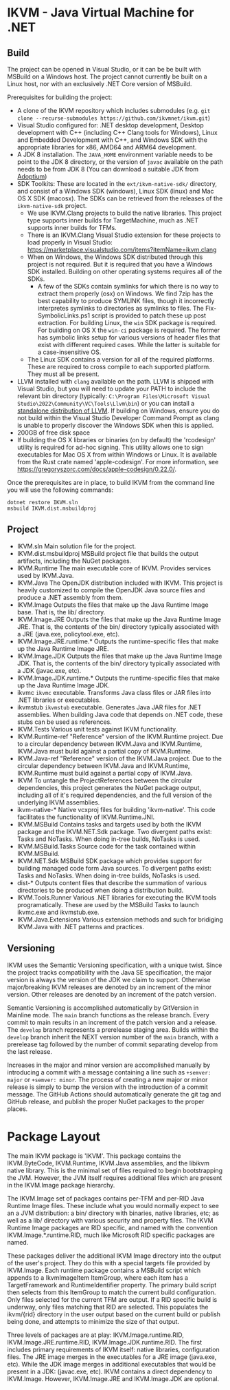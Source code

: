 # IKVM - Java Virtual Machine for .NET

## Build

The project can be opened in Visual Studio, or it can be be built with MSBuild on a Windows host. The project cannot currently be built on a Linux host, nor with an exclusively .NET Core version of MSBuild.

Prerequisites for building the project:
* A clone of the IKVM repository which includes submodules (e.g. `git clone --recurse-submodules https://github.com/ikvmnet/ikvm.git`)
* Visual Studio configured for: .NET desktop development, Desktop development with C++ (including C++ Clang tools for Windows), Linux and Embedded Development with C++, and Windows SDK with the appropriate libraries for x86, AMD64 and ARM64 development.
* A JDK 8 installation. The `JAVA_HOME` environment variable needs to be point to the JDK 8 directory, or the version of `javac` available on the path needs to be from JDK 8 (You can download a suitable JDK from [Adoptium](https://adoptium.net/))
* SDK Toolkits: These are located in the `ext/ikvm-native-sdk/` directory, and consist of a Windows SDK (windows), Linux SDK (linux) and Mac OS X SDK (macosx). The SDKs can be retrieved from the releases of the `ikvm-native-sdk` project.
  * We use IKVM.Clang projects to build the native libraries. This project type supports inner builds for TargetMachine, much as .NET supports inner builds for TFMs.
  * There is an IKVM.Clang Visual Studio extension for these projects to load properly in Visual Studio: https://marketplace.visualstudio.com/items?itemName=ikvm.clang
  * When on Windows, the Windows SDK distributed through this project is not required. But it is required that you have a Windows SDK installed. Building on other operating systems requires all of the SDKs.
    * A few of the SDKs contain symlinks for which there is no way to extract them properly (osx) on Windows. We find 7zip has the best capability to produce SYMLINK files, though it incorrectly interpretes symlinks to directories as symlinks to files. The Fix-SymbolicLinks.ps1 script is provided to patch these up post extraction. For building Linux, the `win` SDK package is required. For building on OS X the `win-ci` package is required. The former has symbolic links setup for various versions of header files that exist with different required cases. While the latter is suitable for a case-insensitive OS.
  * The Linux SDK contains a version for all of the required platforms. These are required to cross compile to each supported platform. They must all be present.
* LLVM installed with `clang` available on the path. LLVM is shipped with Visual Studio, but you will need to update your PATH to include the relevant bin directory (typically: `C:\Program Files\Microsoft Visual Studio\2022\Community\VC\Tools\Llvm\bin`) or you can install a [standalone distribution of LLVM](https://releases.llvm.org/). If building on Windows, ensure you do not build within the Visual Studio Developer Command Prompt as clang is unable to properly discover the Windows SDK when this is applied.
* 200GB of free disk space
* If building the OS X libraries or binaries (on by default) the 'rcodesign' utility is required for ad-hoc signing. This utility allows one to sign executables for Mac OS X from within Windows or Linux. It is available from the Rust crate named 'apple-codesign'. For more information, see https://gregoryszorc.com/docs/apple-codesign/0.22.0/.
 
 Once the prerequisites are in place, to build IKVM from the command line you will use the following commands:

 ```
 dotnet restore IKVM.sln
 msbuild IKVM.dist.msbuildproj
 ```

## Project

+ IKVM.sln
  Main solution file for the project.
+ IKVM.dist.msbuildproj
  MSBuild project file that builds the output artifacts, including the NuGet packages.
+ IKVM.Runtime
  The main executable core of IKVM. Provides services used by IKVM.Java.
+ IKVM.Java
  The OpenJDK distribution included with IKVM. This project is heavily customized to compile the OpenJDK Java source files and produce a .NET assembly from them.
+ IKVM.Image
  Outputs the files that make up the Java Runtime Image base. That is, the lib/ directory.
+ IKVM.Image.JRE
  Outputs the files that make up the Java Runtime Image JRE. That is, the contents of the bin/ directory typically associated with a JRE (java.exe, policytool.exe, etc).
+ IKVM.Image.JRE.runtime.*
  Outputs the runtime-specific files that make up the Java Runtime Image JRE.
+ IKVM.Image.JDK
  Outputs the files that make up the Java Runtime Image JDK. That is, the contents of the bin/ directory typically associated with a JDK (javac.exe, etc).
+ IKVM.Image.JDK.runtime.*
  Outputs the runtime-specific files that make up the Java Runtime Image JDK.
+ ikvmc
  `ikvmc` executable. Transforms Java class files or JAR files into .NET libraries or executables.
+ ikvmstub
  `ikvmstub` executable. Generates Java JAR files for .NET assemblies. When building Java code that depends on .NET code, these stubs can be used as references.
+ IKVM.Tests
  Various unit tests against IKVM functionality.
+ IKVM.Runtime-ref
  "Reference" version of the IKVM.Runtime project. Due to a circular dependency between IKVM.Java and IKVM.Runtime, IKVM.Java must build against a partial copy of IKVM.Runtime.
+ IKVM.Java-ref
  "Reference" version of the IKVM.Java project. Due to the circular dependency between IKVM.Java and IKVM.Runtime, IKVM.Runtime must build against a partial copy of IKVM.Java.
+ IKVM
  To untangle the ProjectReferences between the circular dependencies, this project generates the NuGet package output, including all of it's required dependencies, and the full version of the underlying IKVM assemblies.
+ ikvm-native-*
  Native vcxproj files for building 'ikvm-native'. This code facilitates the functionality of IKVM.Runtime.JNI.
+ IKVM.MSBuild
  Contains tasks and targets used by both the IKVM package and the IKVM.NET.Sdk package. Two divergent paths exist: Tasks and NoTasks. When doing in-tree builds, NoTasks is used.
+ IKVM.MSBuild.Tasks
  Source code for the task contained within IKVM.MSBuild.
+ IKVM.NET.Sdk
  MSBuild SDK package which provides support for building managed code form Java sources. To divergent paths exist: Tasks and NoTasks. When doing in-tree builds, NoTasks is used.
+ dist-*
  Outputs content files that describe the summation of various directories to be produced when doing a distribution build.
+ IKVM.Tools.Runner
  Various .NET libraries for executing the IKVM tools programatically. These are used by the MSBuild Tasks to launch ikvmc.exe and ikvmstub.exe.
+ IKVM.Java.Extensions
  Various extension methods and such for bridiging IKVM.Java with .NET patterns and practices.

## Versioning

IKVM uses the Semantic Versioning specification, with a unique twist. Since the project tracks compatibility with the Java SE specification, the major version is always the version of the JDK we claim to support. Otherwise major/breaking IKVM releases are denoted by an increment of the minor version. Other releases are denoted by an increment of the patch version.

Semantic Versioning is accomplished automatically by GitVersion in Mainline mode. The `main` branch functions as the release branch. Every commit to main results in an increment of the patch version and a release. The `develop` branch represents a prerelease staging area. Builds within the `develop` branch inherit the NEXT version number of the `main` branch, with a prerelease tag followed by the number of commit separating develop from the last release.

Increases in the major and minor version are accomplished manually by introducing a commit with a message containing a line such as `+semver: major` or `+semver: minor`. The process of creating a new major or minor release is simply to bump the version with the introduction of a commit message. The GitHub Actions should automatically generate the git tag and GitHub release, and publish the proper NuGet packages to the proper places.

# Package Layout

The main IKVM package is 'IKVM'. This package contains the IKVM.ByteCode, IKVM.Runtime, IKVM.Java assemblies, and the
libikvm native library. This is the minimal set of files required to begin bootstrapping the JVM. However, the JVM
itself requires additional files which are present in the IKVM.Image package hierarchy.

The IKVM.Image set of packages contains per-TFM and per-RID Java Runtime Image files. These include what you would
normally expect to see an a JVM distribution: a bin/ directory with binaries, native libraries, etc; as well as a
lib/ directory with various security and property files. The IKVM Runtime Image packages are RID specific, and named
with the convention IKVM.Image.*.runtime.RID, much like Microsoft RID specific packages are named.

These packages deliver the additional IKVM Image directory into the output of the user's project. They do this with a
special targets file provided by IKVM.Image. Each runtime package contains a MSBuild script which appends to a
IkvmImageItem ItemGroup, where each item has a TargetFramework and RuntimeIdentifier property. The primary build script
then selects from this ItemGroup to match the current build configuration. Only files selected for the current TFM are
output. If a RID specific build is underway, only files matching that RID are selected. This populates the ikvm/{rid}
directory in the user output based on the current build or publish being done, and attempts to minimize the size of
that output.

Three levels of packages are at play: IKVM.Image.runtime.RID, IKVM.Image.JRE.runtime.RID, IKVM.Image.JDK.runtime.RID.
The first includes primary requirements of IKVM itself: native libraries, configuration files. The JRE image merges in
the executables for a JRE image (java.exe, etc). While the JDK image merges in additional executables that would be
present in a JDK: (javac.exe, etc). IKVM contains a direct dependency to IKVM.Image. However, IKVM.Image.JRE and
IKVM.Image.JDK are optional.

